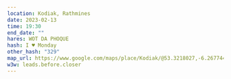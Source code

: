 ```yaml
---
location: Kodiak, Rathmines
date: 2023-02-13
time: 19:30
end_date: ""
hares: WOT DA PHOQUE
hash: I ♥ Monday
other_hash: "329"
map_url: https://www.google.com/maps/place/Kodiak/@53.3218027,-6.2677447,17z/data=!3m1!4b1!4m5!3m4!1s0x48670d2cb6f667a1:0x103f8f5ab1fce26d!8m2!3d53.3218027!4d-6.265556
w3w: leads.before.closer
---
```

